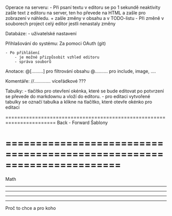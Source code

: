 ﻿Operace na serveru:
	- Při psaní textu v editoru se po 1 sekundě neaktivity zašle text z editoru na server, ten ho převede na HTML a zašle pro zobrazení v náhledu.
		+ zašle změny v obsahu a v TODO-listu
	- Při změně v souborech project celý editor jestli nenastaly změny

Databáze:
	- uživatelské nastavení
	
Přihlašování do systému:
	Za pomoci OAuth (git)
	
	- Po přihlášení
		- je možné přizpůsobit vzhled editoru
		- správa souborů
		
Anotace:
	@[.........] pro filtrování obsahu
	@.......... pro include, image, ....

Komentáře:
	//.............
	víceřádkové ???

Tabulky:
	- tlačítko pro otevření okénka, které se bude editovat po potvrzení se převede do markdownu a vloží do editoru.
	- pro editaci vytvořené tabulky se označí tabulka a klikne na tlačítko, které otevře okénko pro editaci
	
	

=======================================================================
Back - Forward
Šablony


=======================================================================
=======================================================================
Math

	
	
________________________________________________________________________
________________________________________________________________________
________________________________________________________________________
________________________________________________________________________
Proč to chce a pro koho